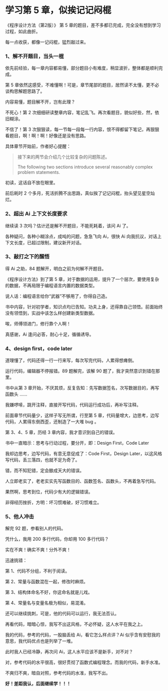 # 学习第 5 章，似挨记记闷棍

《程序设计方法（第2版）》 第 5 章的题目，差不多都已完成，完全没有想到学习过程，如此曲折。

每一点收获，都像一记闷棍，猛烈敲过来。

### 1、解不开题目，当头一棍

依先前经验，每一章内容都易懂，部分题目小有难度，稍显波折，整体都是顺利完成。

第 5 章依然这感受，不难懂啊！可是，章节尾部的题目，居然读不太懂，更不必谈构思解题思路了。

内容易懂，题目解不开，岂有此理？

不死心！第 2 次细细研读整章内容，笔记乱飞。再次看题目，貌似好些，然，依旧糊涂。

不信了！第 3 次狠狠读，每一节每一段每一行内容，恨不得都留下笔记，再狠狠看题目，啊！啊！啊！好像还是没有思路。

具体章节开始前，作者好心提醒：

>接下来的两节会介绍几个比较复杂的问题陈述。
>
>The following two sections introduce several reasonably complex problem statements.
>

初读，这话自不放在眼里。

前后耗时 2 个多月，死活折腾不出思路，真似挨了记记闷棍，抬头望见星空灿烂。

### 2、超出 Ai 上下文长度要求

继续读 3 次吗？估计还是解不开题目，不能死耗着，该问 Ai 了。

各种疑问，各种小糊涂点，成吨的问题，急急飞向 Ai，很快 Ai 向我抗议，对话上下文长度，已超过限制，建议新开对话。

### 3、敲打之下的醒悟

得 Ai 之助，84 题解开，明白之前为何解不开题目。

《程序设计方法》到了第 5 章，对于数据的运用，提升了一个层次，要使用复杂的数据，不再局限于编程语言内置的数据类型。

说人话：编程语言给你“武器”不够用了，你得自己造。

书中内容，针对初学者，知识点均已告知。功夫上身，还得靠自己领悟。前面始终没有领悟到，实战中该怎么样创建新类型数据。

唉，师傅领进门，修行靠个人啊！

真感谢，Ai 逢问必答，耐心十足，循循诱导。

###  4、design first，code later

道理懂了，代码还得一行一行来写，每次写完代码，人累得想瘫倒。

运行代码，编辑器不停报错。89 题解完，该解 90 题了，我才突然意识到错在那里。

书中从第 3 章开始，不厌其烦，反复告知：先写数据签名，次写数据目的，再写函数头 ……

我嫌啰嗦，跳开注释，直接开写代码，代码运行成功后，再补写注释。

前面章节代码量少，这样子写无所谓，行至第 5 章，代码量增大，边思考，边写代码，人累得东倒西歪，还制造了一大堆 bug 。

第 3、4、5 章，历经 3 章内容，我才意识到自己的错误。

书中一直暗示：思考与行动过程，要分开，即：Design First，Code Later

我却边思考，边写代码，有意无意促成了：Code First，Design Later，以这风格写代码，丢三落四，也就不足为奇了。

错，而不知犯错，定会酿成天大的错误。

人立即老实了，老老实实先写函数目的、函数签名、函数头，不再着急写代码。

果然啊，思考到位，代码少有大的逻辑错误。

非得经历挫折，方明：坏习惯难破，好习惯难立。

### 5、他人冲击

解完 92 题，参看别人的代码。

凭什么，我用 200 多行代码，你却用 100 多行代码？

实在不爽！确实不爽！分外不爽！

迅速挑错：

第 1、代码不分组，不利于阅读。

第 2、常量与函数混在一起，修改时麻烦。

第 3、结构体命名不好，你这命名就是儿戏。

第 4、常量名与变量名极为相似，易混淆。

还可以继续挑刺，可是，他的代码可以运行，我无法否认。

再看代码，暗暗心惊，我写不出这风格，不必怀疑，这人水平在我之上。

我的代码，参考的代码，一股脑丢给 Ai，看它怎么样点评？Ai 似乎含有安慰我的意思，我代码优点也是列举了一堆。

此时我人已经冷静，再次问 Ai，这人水平应该不是新手，对不对？

对，参考代码的水平很高，很好贯彻了函数式编程理念。而我的代码，新手水准。

不爽归不爽，暗自对照，参考代码的水准，我写不出。

**好！差距我认，后面继续学！！！**







